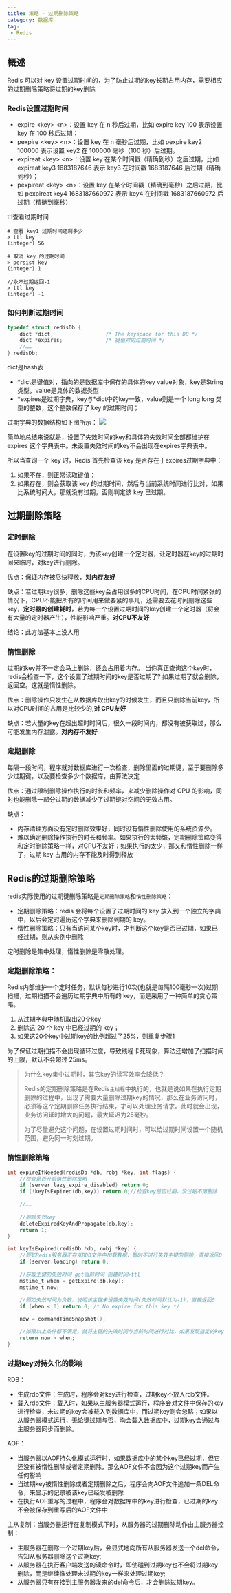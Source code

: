 ```yaml
---
title: 策略 - 过期删除策略
category: 数据库
tag:
 - Redis
---
```




## 概述
Redis 可以对 key 设置过期时间的，为了防止过期的key长期占用内存，需要相应的过期删除策略将过期的key删除

### Redis设置过期时间

- expire &lt;key> &lt;n>：设置 key 在 n 秒后过期，比如 expire key 100 表示设置 key 在 100 秒后过期；
- pexpire &lt;key> &lt;n>：设置 key 在 n 毫秒后过期，比如 pexpire key2 100000 表示设置 key2 在 100000 毫秒（100 秒）后过期。
- expireat &lt;key> &lt;n>：设置 key 在某个时间戳（精确到秒）之后过期，比如 expireat key3 1683187646 表示 key3 在时间戳 1683187646 后过期（精确到秒）；
- pexpireat &lt;key> &lt;n>：设置 key 在某个时间戳（精确到毫秒）之后过期，比如 pexpireat key4 1683187660972 表示 key4 在时间戳 1683187660972 后过期（精确到毫秒）

ttl查看过期时间
```
# 查看 key1 过期时间还剩多少
> ttl key
(integer) 56

# 取消 key 的过期时间
> persist key
(integer) 1

//永不过期返回-1
> ttl key
(integer) -1
```

### 如何判断过期时间

```c
typedef struct redisDb {
    dict *dict;                 /* The keyspace for this DB */
    dict *expires;              /* 键值对的过期时间 */
	//……
} redisDb;
```

dict是hash表
- *dict是键值对，指向的是数据库中保存的具体的key value对象，key是String类型，value是具体的数据类型
- \*expires是过期字典，key与*dict中的key一致，value则是一个 long long 类型的整数，这个整数保存了 key 的过期时间；

过期字典的数据结构如下图所示：
![](https://seven97-blog.oss-cn-hangzhou.aliyuncs.com/imgs/202404270806221.png)

简单地总结来说就是，设置了失效时间的key和具体的失效时间全部都维护在 expires 这个字典表中。未设置失效时间的key不会出现在expires字典表中。

所以当查询一个 key 时，Redis 首先检查该 key 是否存在于expires过期字典中：
1. 如果不在，则正常读取键值；
2. 如果存在，则会获取该 key 的过期时间，然后与当前系统时间进行比对，如果比系统时间大，那就没有过期，否则判定该 key 已过期。

## 过期删除策略

### 定时删除
在设置key的过期时间的同时，为该key创建一个定时器，让定时器在key的过期时间来临时，对key进行删除。

优点：保证内存被尽快释放，**对内存友好**

缺点：若过期key很多，删除这些key会占用很多的CPU时间，在CPU时间紧张的情况下，CPU不能把所有的时间用来做要紧的事儿，还需要去花时间删除这些key，**定时器的创建耗时**，若为每一个设置过期时间的key创建一个定时器（将会有大量的定时器产生），性能影响严重。**对CPU不友好**

结论：此方法基本上没人用

### 惰性删除
过期的key并不一定会马上删除，还会占用着内存。 当你真正查询这个key时，redis会检查一下，这个设置了过期时间的key是否过期了? 如果过期了就会删除，返回空。这就是惰性删除。

优点：删除操作只发生在从数据库取出key的时候发生，而且只删除当前key，所以对CPU时间的占用是比较少的,**对 CPU友好**

缺点：若大量的key在超出超时时间后，很久一段时间内，都没有被获取过，那么可能发生内存泄露。**对内存不友好**

### 定期删除
每隔一段时间，程序就对数据库进行一次检查，删除里面的过期键，至于要删除多少过期键，以及要检查多少个数据库，由算法决定

优点：通过限制删除操作执行的时长和频率，来减少删除操作对 CPU 的影响，同时也能删除一部分过期的数据减少了过期键对空间的无效占用。

缺点：
- 内存清理方面没有定时删除效果好，同时没有惰性删除使用的系统资源少。
- 难以确定删除操作执行的时长和频率。如果执行的太频繁，定期删除策略变得和定时删除策略一样，对CPU不友好；如果执行的太少，那又和惰性删除一样了，过期 key 占用的内存不能及时得到释放

## Redis的过期删除策略

redis实际使用的过期键删除策略是`定期删除策略`和`惰性删除策略`：
- 定期删除策略：redis 会将每个设置了过期时间的 key 放入到一个独立的字典中，以后会定时遍历这个字典来删除到期的 key。
- 惰性删除策略：只有当访问某个key时，才判断这个key是否已过期，如果已经过期，则从实例中删除

定时删除是集中处理，惰性删除是零散处理。

### 定期删除策略：
Redis内部维护一个定时任务，默认每秒进行10次(也就是每隔100毫秒一次)过期扫描，过期扫描不会遍历过期字典中所有的 key，而是采用了一种简单的贪心策略。
1. 从过期字典中随机取出20个key
2. 删除这 20 个 key 中已经过期的 key；
3. 如果这20个key中过期key的比例超过了25%，则重复步骤1

为了保证过期扫描不会出现循环过度，导致线程卡死现象，算法还增加了扫描时间的上限，默认不会超过 25ms。

> 为什么key集中过期时，其它key的读写效率会降低？  
>
> Redis的定期删除策略是在Redis`主线程`中执行的，也就是说如果在执行定期删除的过程中，出现了需要大量删除过期key的情况，那么在业务访问时，必须等这个定期删除任务执行结束，才可以处理业务请求。此时就会出现，业务访问延时增大的问题，最大延迟为25毫秒。  
>
> 为了尽量避免这个问题，在设置过期时间时，可以给过期时间设置一个随机范围，避免同一时刻过期。

### 惰性删除策略

```c
int expireIfNeeded(redisDb *db, robj *key, int flags) {
	//检查是否开启惰性删除策略
    if (server.lazy_expire_disabled) return 0;
    if (!keyIsExpired(db,key)) return 0;//检查key是否过期，没过期不用删除
	
	//……
	
    //删除失效key
    deleteExpiredKeyAndPropagate(db,key);
    return 1;
}

int keyIsExpired(redisDb *db, robj *key) {
    //假如Redis服务器正在从RDB文件中加载数据，暂时不进行失效主键的删除，直接返回0
    if (server.loading) return 0;
	
	//获取主键的失效时间 get当前时间-创建时间>ttl
    mstime_t when = getExpire(db,key);
    mstime_t now;
	
	//假如失效时间为负数，说明该主键未设置失效时间(失效时间默认为-1)，直接返回0 
    if (when < 0) return 0; /* No expire for this key */

    now = commandTimeSnapshot();

    //如果以上条件都不满足，就将主键的失效时间与当前时间进行对比，如果发现指定的key还未失效就返回0
    return now > when;
}
```

### 过期key对持久化的影响

RDB：
- 生成rdb文件：生成时，程序会对key进行检查，过期key不放入rdb文件。
- 载入rdb文件：载入时，如果以主服务器模式运行，程序会对文件中保存的key进行检查，未过期的key会被载入到数据库中，而过期key则会忽略；如果以从服务器模式运行，无论键过期与否，均会载入数据库中，过期key会通过与主服务器同步而删除。

AOF：
- 当服务器以AOF持久化模式运行时，如果数据库中的某个key已经过期，但它还没有被惰性删除或者定期删除，那么AOF文件不会因为这个过期key而产生任何影响
- 当过期key被惰性删除或者定期删除之后，程序会向AOF文件追加一条DEL命令，来显示的记录被该key已经发被删除
- 在执行AOF重写的过程中，程序会对数据库中的key进行检查，已过期的key不会被保存到重写后的AOF文件中

主从复制：当服务器运行在复制模式下时，从服务器的过期删除动作由主服务器控制：
- 主服务器在删除一个过期key后，会显式地向所有从服务器发送一个del命令，告知从服务器删除这个过期key;
- 从服务器在执行客户端发送的读命令时，即使碰到过期key也不会将过期key删除，而是继续像处理未过期的key一样来处理过期key;
- 从服务器只有在接到主服务器发来的del命令后，才会删除过期key。